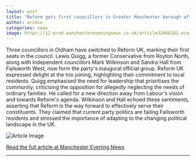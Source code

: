 ```yaml
---
layout: post
title: "Reform gets first councillors in Greater Manchester borough after three defections"
author: archie
categories: news
image: https://i2-prod.manchestereveningnews.co.uk/article32468181.ece/ALTERNATES/s1200/0_Reform-UK-Oldham-Groupjpeg.jpg
---
```

Three councillors in Oldham have switched to Reform UK, marking their first seats in the council. Lewis Quigg, a former Conservative from Royton North, along with Independent councillors Mark Wilkinson and Sandra Hall from Failsworth West, now form the party's inaugural official group. Reform UK expressed delight at the trio joining, highlighting their commitment to local residents. Quigg emphasised the need for leadership that prioritises the community, criticising the opposition for allegedly neglecting the needs of ordinary families. He called for a new direction away from Labour's vision and towards Reform's agenda. Wilkinson and Hall echoed these sentiments, asserting that Reform is the way forward to effectively serve their constituents. They claimed that current party politics are failing Failsworth residents and stressed the importance of adapting to the changing political landscape in the UK.

![Article Image](https://i2-prod.manchestereveningnews.co.uk/article32468181.ece/ALTERNATES/s1200/0_Reform-UK-Oldham-Groupjpeg.jpg)

[Read the full article at Manchester Evening News](https://www.manchestereveningnews.co.uk/news/greater-manchester-news/reform-gets-first-councillors-greater-32468153)

---
